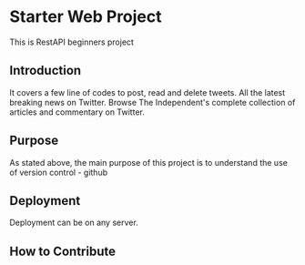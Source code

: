# Starter Web Project
This is RestAPI beginners project

## Introduction
It covers a few line of codes to post, read and delete tweets. All the latest breaking news on Twitter. Browse The Independent's complete collection of articles and commentary on Twitter.

## Purpose
As stated above, the main purpose of this project is to understand the use of version control - github

## Deployment
Deployment can be on any server.

## How to Contribute